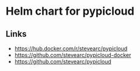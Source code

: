 # Helm chart for pypicloud



## Links

- https://hub.docker.com/r/stevearc/pypicloud
- https://github.com/stevearc/pypicloud-docker
- https://github.com/stevearc/pypicloud
